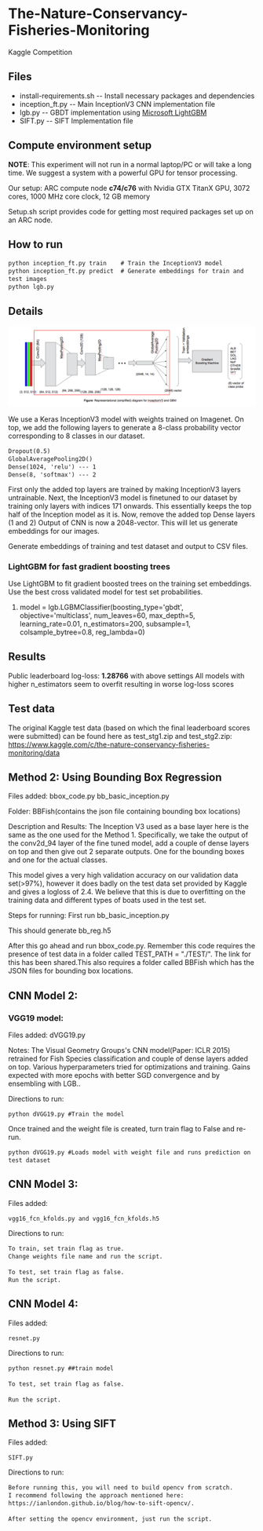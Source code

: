 # The-Nature-Conservancy-Fisheries-Monitoring
Kaggle Competition

## Files
* install-requirements.sh -- Install necessary packages and dependencies
* inception_ft.py		-- Main InceptionV3 CNN implementation file
* lgb.py			-- GBDT implementation using [Microsoft LightGBM](https://github.com/Microsoft/LightGBM)
* SIFT.py			-- SIFT Implementation file

## Compute environment setup
__NOTE__: This experiment will not run in a normal laptop/PC or will take a long time.
We suggest a system with a powerful GPU for tensor processing.

Our setup: ARC compute node **c74/c76** with Nvidia GTX TitanX GPU, 3072 cores, 1000 MHz core clock, 12 GB memory

Setup.sh script provides code for getting most required packages set up on an ARC node.

## How to run
	python inception_ft.py train	# Train the InceptionV3 model
	python inception_ft.py predict	# Generate embeddings for train and test images
	python lgb.py

## Details
![Image](https://github.com/SmokingSadhus/Image-based-detection-and-classification-of-fishes/blob/master/Model.png)

We use a Keras InceptionV3 model with weights trained on Imagenet.
On top, we add the following layers to generate a 8-class probability vector corresponding to 8 classes in our dataset.

	Dropout(0.5)
	GlobalAveragePooling2D()
	Dense(1024, 'relu')	--- 1
	Dense(8, 'softmax')	--- 2
	
First only the added top layers are trained by making InceptionV3 layers untrainable.
Next, the InceptionV3 model is finetuned to our dataset by training only layers with indices 171 onwards. This essentially keeps the top half of the Inception model as it is.
Now, remove the added top Dense layers (1 and 2)
Output of CNN is now a 2048-vector. This will let us generate embeddings for our images.

Generate embeddings of training and test dataset and output to CSV files.

### LightGBM for fast gradient boosting trees
Use LightGBM to fit gradient boosted trees on the training set embeddings.
Use the best cross validated model for test set probabilities.

1. model = lgb.LGBMClassifier(boosting_type='gbdt', objective='multiclass', num_leaves=60, max_depth=5, learning_rate=0.01, n_estimators=200, subsample=1, colsample_bytree=0.8, reg_lambda=0)

## Results
Public leaderboard log-loss: **1.28766** with above settings
All models with higher n_estimators seem to overfit resulting in worse log-loss scores

## Test data
The original Kaggle test data (based on which the final leaderboard scores were submitted) can be found here as test_stg1.zip and test_stg2.zip:
https://www.kaggle.com/c/the-nature-conservancy-fisheries-monitoring/data


## Method 2: Using Bounding Box Regression

Files added:
bbox_code.py
bb_basic_inception.py

Folder:
BBFish(contains the json file containing bounding box locations)

Description and Results:
The Inception V3 used as a base layer here is the same as the one used for the Method 1.
Specifically, we take the output of the conv2d_94 layer of the fine tuned model, add a couple of dense layers on top and then give out 2 separate outputs. One for the bounding boxes and one for the actual classes.

This model gives a very high validation accuracy on our validation data set(>97%), however it does badly on the test data set provided by Kaggle and gives a logloss of 2.4. We believe that this is due to overfitting on the training data and different types of boats used in the test set. 

Steps for running:
First run bb_basic_inception.py

This should generate bb_reg.h5

After this go ahead and run bbox_code.py. Remember this code requires the presence of test data in a folder called TEST_PATH = "./TEST/". The link for this has been shared.This also requires a folder called BBFish which has the JSON files for bounding box locations.


## CNN Model 2: 

### VGG19 model:
Files added:
dVGG19.py

Notes: The Visual Geometry Groups's CNN model(Paper: ICLR 2015) retrained for Fish Species classification and couple of dense layers added on top. Various hyperparameters tried for optimizations and training. Gains expected with more epochs with better SGD convergence and by ensembling with LGB..
	
Directions to run: 
```
python dVGG19.py #Train the model
```
Once trained and the weight file is created, turn train flag to False and re-run.
```
python dVGG19.py #Loads model with weight file and runs prediction on test dataset
```

## CNN Model 3:
Files added:
```
vgg16_fcn_kfolds.py and vgg16_fcn_kfolds.h5
```
Directions to run:
```
To train, set train flag as true.
Change weights file name and run the script.

To test, set train flag as false.
Run the script.
```
## CNN Model 4:
Files added:
```
resnet.py 
```
Directions to run:
```
python resnet.py ##train model

To test, set train flag as false.

Run the script.

```

## Method 3: Using SIFT
Files added:
```
SIFT.py
```
Directions to run:
```
Before running this, you will need to build opencv from scratch. 
I recommend following the approach mentioned here: 
https://ianlondon.github.io/blog/how-to-sift-opencv/.

After setting the opencv environment, just run the script. 
